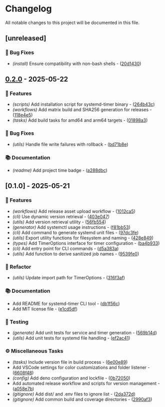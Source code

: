 # Changelog

All notable changes to this project will be documented in this file.

## [unreleased]

### 🐛 Bug Fixes

- *(install)* Ensure compatibility with non-bash shells - ([20d1430](https://git.0xmax42.io/maxp/systemd-timer/commit/20d143035ec6893f680b68dc4a2f6319ca7a5b81))

## [0.2.0](https://git.0xmax42.io/maxp/systemd-timer/compare/v0.1.0..v0.2.0) - 2025-05-22

### 🚀 Features

- *(scripts)* Add installation script for systemd-timer binary - ([264b43c](https://git.0xmax42.io/maxp/systemd-timer/commit/264b43c9a667d344e27cca4ac2f17d7a4a25bffc))
- *(workflows)* Add matrix build and SHA256 generation for releases - ([118e4e5](https://git.0xmax42.io/maxp/systemd-timer/commit/118e4e5a867a42c0d79efcc3b2a4db188affedec))
- *(tasks)* Add build tasks for amd64 and arm64 targets - ([01898a3](https://git.0xmax42.io/maxp/systemd-timer/commit/01898a3a8e094dfbbf981ab6f1cf38d52f60ef5d))

### 🐛 Bug Fixes

- *(utils)* Handle file write failures with rollback - ([bd71b8e](https://git.0xmax42.io/maxp/systemd-timer/commit/bd71b8ee14a1856f1adaaaea198c8467b1a00d24))

### 📚 Documentation

- *(readme)* Add project time badge - ([a288dbc](https://git.0xmax42.io/maxp/systemd-timer/commit/a288dbc140fefbc46745f70cdcd71148802fdabf))

## [0.1.0] - 2025-05-21

### 🚀 Features

- *(workflows)* Add release asset upload workflow - ([1012ca5](https://git.0xmax42.io/maxp/systemd-timer/commit/1012ca53781c36131a8b7aa43a9134f7b8565599))
- *(cli)* Use dynamic version retrieval - ([403e047](https://git.0xmax42.io/maxp/systemd-timer/commit/403e047c0c376229244a5605d5c52eb1699acd4a))
- *(utils)* Add version retrieval utility - ([56fb554](https://git.0xmax42.io/maxp/systemd-timer/commit/56fb554f132a53d74b2e9a1a02cc973c5420e73c))
- *(generator)* Add systemctl usage instructions - ([f81bb53](https://git.0xmax42.io/maxp/systemd-timer/commit/f81bb533536810fc34656d572369b94ab669a181))
- *(cli)* Add command to generate systemd unit files - ([97dc3fe](https://git.0xmax42.io/maxp/systemd-timer/commit/97dc3fe23acf2c35053aced7b34918bab7778c35))
- *(utils)* Export utility functions for filesystem and naming - ([428e849](https://git.0xmax42.io/maxp/systemd-timer/commit/428e84927f8a9a379fa014ea763dd61115be34d6))
- *(types)* Add TimerOptions interface for timer configuration - ([ba4b933](https://git.0xmax42.io/maxp/systemd-timer/commit/ba4b933f78c48a52b1c199fe28dc82d7ebabd7fe))
- *(cli)* Add entry point for CLI commands - ([d5a383a](https://git.0xmax42.io/maxp/systemd-timer/commit/d5a383a62c965b60de7429ac1cb89f02639935f6))
- *(utils)* Add function to derive sanitized job names - ([9539fe0](https://git.0xmax42.io/maxp/systemd-timer/commit/9539fe053245e9fea10ceda0e46fe61e9de80797))

### 🚜 Refactor

- *(utils)* Update import path for TimerOptions - ([316f3af](https://git.0xmax42.io/maxp/systemd-timer/commit/316f3af04ef7fe4c08963cfe3ad7780ed3bc262c))

### 📚 Documentation

- Add README for systemd-timer CLI tool - ([db1f56c](https://git.0xmax42.io/maxp/systemd-timer/commit/db1f56c539309b8a02adff114d765c725ac5ff8a))
- Add MIT license file - ([e1cd5df](https://git.0xmax42.io/maxp/systemd-timer/commit/e1cd5dfd353c7cd7ca770daae5fc40405e461d1d))

### 🧪 Testing

- *(generate)* Add unit tests for service and timer generation - ([569b14d](https://git.0xmax42.io/maxp/systemd-timer/commit/569b14d57432589107a0f33e52881b605c5f79f9))
- *(utils)* Add unit tests for systemd file handling - ([ef2ac41](https://git.0xmax42.io/maxp/systemd-timer/commit/ef2ac416d92f59efe3390317af46e943549adc47))

### ⚙️ Miscellaneous Tasks

- *(tasks)* Include version file in build process - ([6e00e89](https://git.0xmax42.io/maxp/systemd-timer/commit/6e00e89bb086672b9c3276ffeebcb1ded28c836f))
- Add VSCode settings for color customizations and folder listener - ([6608f48](https://git.0xmax42.io/maxp/systemd-timer/commit/6608f488405adefc7993f47a137a824e5de62154))
- *(config)* Add deno configuration and lockfile - ([0b72050](https://git.0xmax42.io/maxp/systemd-timer/commit/0b720500e0fe34db087b3277c38fa6bb07875e80))
- Add automated release workflow and scripts for version management - ([a058e7b](https://git.0xmax42.io/maxp/systemd-timer/commit/a058e7b6838d41a98f3269db9a9d1e31f752121f))
- *(gitignore)* Add dist/ and .env files to ignore list - ([2da372d](https://git.0xmax42.io/maxp/systemd-timer/commit/2da372d20dd0e023feb7e2da391dd0971da6a73d))
- *(gitignore)* Add common build and coverage directories - ([2990af3](https://git.0xmax42.io/maxp/systemd-timer/commit/2990af3628b036c1d61daaf3d8efd3d2f0d4b761))


